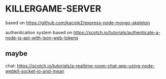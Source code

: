 # KILLERGAME-SERVER

based on https://github.com/kacole2/express-node-mongo-skeleton

authentication system based on https://scotch.io/tutorials/authenticate-a-node-js-api-with-json-web-tokens

## maybe

chat: https://scotch.io/tutorials/a-realtime-room-chat-app-using-node-webkit-socket-io-and-mean